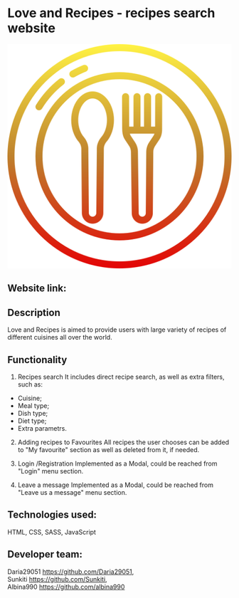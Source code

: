 # Love and Recipes - recipes search website <br/>
 <img src="assets/icons/free-icon-restaurant-6122680.png" width=“100”/>
</div>

## Website link: <br/>

## Description <br/>
Love and Recipes is aimed to provide users with large variety of recipes of different cuisines all over the world.

## Functionality <br/>
1. Recipes search
It includes direct recipe search, as well as extra filters, such as:
- Cuisine;
- Meal type;
- Dish type;
- Diet type;
- Extra parametrs.

2. Adding recipes to Favourites
All recipes the user chooses can be added to "My favourite" section as well as deleted from it, if needed.

3. Login /Registration
Implemented as a Modal, could be reached from "Login" menu section.

4. Leave a message
Implemented as a Modal, could be reached from "Leave us a message" menu section.

## Technologies used: <br/>
HTML, CSS, SASS, JavaScript <br/>

## Developer team: <br/>

Daria29051 https://github.com/Daria29051, <br/>
Sunkiti https://github.com/Sunkiti, <br/>
Albina990 https://github.com/albina990 <br/>